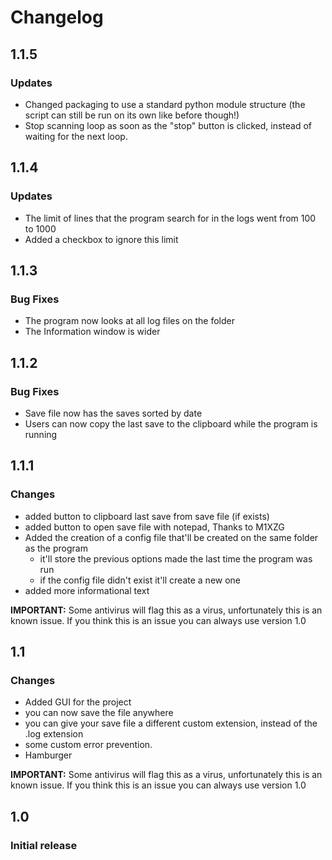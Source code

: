 # Changelog

## 1.1.5
### Updates
- Changed packaging to use a standard python module structure
  (the script can still be run on its own like before though!)
- Stop scanning loop as soon as the "stop" button is clicked,
  instead of waiting for the next loop.

## 1.1.4
### Updates
- The limit of lines that the program search for in the logs went from 100 to 1000
- Added a checkbox to ignore this limit

## 1.1.3
### Bug Fixes
- The program now looks at all log files on the folder
- The Information window is wider

## 1.1.2
### Bug Fixes
- Save file now has the saves sorted by date
- Users can now copy the last save to the clipboard while the program is running

## 1.1.1
### Changes
- added button to clipboard last save from save file (if exists)
- added button to open save file with notepad, Thanks to M1XZG
- Added the creation of a config file that'll be created on the same folder as the program
    - it'll store the previous options made the last time the program was run
    - if the config file didn't exist it'll create a new one
- added more informational text

**IMPORTANT:** Some antivirus will flag this as a virus, unfortunately this is an known issue. 
If you think this is an issue you can always use version 1.0

## 1.1
### Changes
- Added GUI for the project
- you can now save the file anywhere
- you can give your save file a different custom extension, instead of the .log extension
- some custom error prevention.
- Hamburger

**IMPORTANT:** Some antivirus will flag this as a virus, unfortunately this is an known issue.
If you think this is an issue you can always use version 1.0

## 1.0
### Initial release
